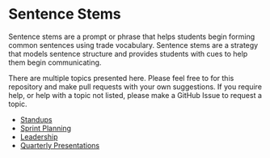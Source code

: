 # Sentence Stems

Sentence stems are a prompt or phrase that helps students begin forming common sentences using trade vocabulary. Sentence stems are a strategy that models sentence structure and provides students with cues to help them begin communicating.

There are multiple topics presented here. Please feel free to for this repository and make pull requests with your own suggestions. If you require help, or help with a topic not listed, please make a GitHub Issue to request a topic.

- [Standups](https://github.com/worcestertechnicalhighschool/Sentence-Stems/blob/main/Standup.md)
- [Sprint Planning](https://github.com/worcestertechnicalhighschool/Sentence-Stems/blob/main/Sprint-Planning.md)
- [Leadership](https://github.com/worcestertechnicalhighschool/Sentence-Stems/blob/main/Leadership.md)
- [Quarterly Presentations](https://github.com/worcestertechnicalhighschool/Sentence-Stems/blob/main/Quarterly-Presentations.md)
